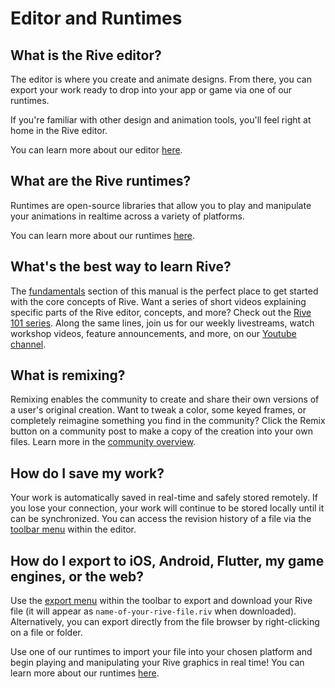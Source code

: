 # Editor and Runtimes

## What is the Rive editor?

The editor is where you create and animate designs. From there, you can export your work ready to drop into your app or game via one of our runtimes.

If you're familiar with other design and animation tools, you'll feel right at home in the Rive editor.

You can learn more about our editor [here](../../editor/fundamentals/).&#x20;

## What are the Rive runtimes?

Runtimes are open-source libraries that allow you to play and manipulate your animations in realtime across a variety of platforms.

You can learn more about our runtimes [here](../../runtimes/overview.md).

## What's the best way to learn Rive?

The [fundamentals](../../editor/fundamentals/) section of this manual is the perfect place to get started with the core concepts of Rive. Want a series of short videos explaining specific parts of the Rive editor, concepts, and more? Check out the [Rive 101 series](https://youtube.com/playlist?list=PLujDTZWVDSsFGonP9kzAnvryowW098-p3\&si=vznV1pd1cpMhfeNK). Along the same lines, join us for our weekly livestreams, watch workshop videos, feature announcements, and more, on our [Youtube channel](https://www.youtube.com/@Rive\_app/featured).

## What is remixing?

Remixing enables the community to create and share their own versions of a user's original creation. Want to tweak a color, some keyed frames, or completely reimagine something you find in the community? Click the Remix button on a community post to make a copy of the creation into your own files. Learn more in the [community overview](../../community/overview.md).

## How do I save my work?

Your work is automatically saved in real-time and safely stored remotely. If you lose your connection, your work will continue to be stored locally until it can be synchronized. You can access the revision history of a file via the [toolbar menu](../../editor/fundamentals/interface-overview/#toolbar) within the editor.&#x20;

## How do I export to iOS, Android, Flutter, my game engines, or the web?

Use the [export menu](../../editor/fundamentals/interface-overview/#toolbar) within the toolbar to export and download your Rive file (it will appear as `name-of-your-rive-file.riv` when downloaded). Alternatively, you can export directly from the file browser by right-clicking on a file or folder.

Use one of our runtimes to import your file into your chosen platform and begin playing and manipulating your Rive graphics in real time! You can learn more about our runtimes [here](../../runtimes/overview.md).




